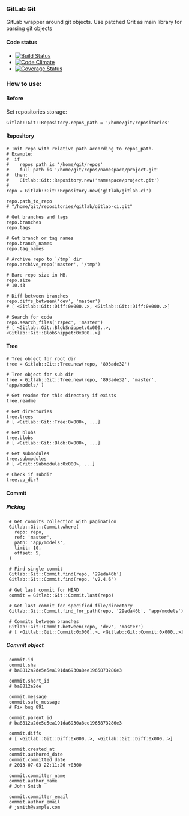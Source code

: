 ### GitLab Git

GitLab wrapper around git objects. Use patched Grit as main library for parsing git objects

#### Code status

* [![Build Status](https://travis-ci.org/gitlabhq/gitlab_git.png?branch=master)](https://travis-ci.org/gitlabhq/gitlab_git)
* [![Code Climate](https://codeclimate.com/github/gitlabhq/gitlab_git.png)](https://codeclimate.com/github/gitlabhq/gitlab_git)
* [![Coverage Status](https://coveralls.io/repos/gitlabhq/gitlab_git/badge.png?branch=master)](https://coveralls.io/r/gitlabhq/gitlab_git)


### How to use: 

#### Before

Set repositories storage:

    Gitlab::Git::Repository.repos_path = '/home/git/repositories'

#### Repository

    # Init repo with relative path according to repos_path. 
    # Example: 
    #  if 
    #    repos path is '/home/git/repos'
    #    full path is '/home/git/repos/namespace/project.git'
    #  then: 
    #    Gitlab::Git::Repository.new('namespace/project.git') 
    # 
    repo = Gitlab::Git::Repository.new('gitlab/gitlab-ci')

    repo.path_to_repo
    # "/home/git/repositories/gitlab/gitlab-ci.git"

    # Get branches and tags
    repo.branches
    repo.tags

    # Get branch or tag names
    repo.branch_names
    repo.tag_names

    # Archive repo to `/tmp` dir
    repo.archive_repo('master', '/tmp')

    # Bare repo size in MB.
    repo.size
    # 10.43
    
    # Diff between branches
    repo.diffs_between('dev', 'master')
    # [ <Gitlab::Git::Diff:0x000..>, <Gitlab::Git::Diff:0x000..>]

    # Search for code
    repo.search_files('rspec', 'master')
    # [ <Gitlab::Git::BlobSnippet:0x000..>, <Gitlab::Git::BlobSnippet:0x000..>]
   

#### Tree

    # Tree object for root dir
    tree = Gitlab::Git::Tree.new(repo, '893ade32')

    # Tree object for sub dir
    tree = Gitlab::Git::Tree.new(repo, '893ade32', 'master', 'app/models/')

    # Get readme for this directory if exists
    tree.readme

    # Get directories  
    tree.trees
    # [ <Gitlab::Git::Tree:0x000>, ...]

    # Get blobs  
    tree.blobs
    # [ <Gitlab::Git::Blob:0x000>, ...]

    # Get submodules
    tree.submodules
    # [ <Grit::Submodule:0x000>, ...]

    # Check if subdir   
    tree.up_dir?

#### Commit

##### Picking

     # Get commits collection with pagination
     Gitlab::Git::Commit.where(
       repo: repo,
       ref: 'master',
       path: 'app/models',
       limit: 10,
       offset: 5,
     )

     # Find single commit
     Gitlab::Git::Commit.find(repo, '29eda46b')
     Gitlab::Git::Commit.find(repo, 'v2.4.6')

     # Get last commit for HEAD
     commit = Gitlab::Git::Commit.last(repo)
     
     # Get last commit for specified file/directory
     Gitlab::Git::Commit.find_for_path(repo, '29eda46b', 'app/models')
    
     # Commits between branches
     Gitlab::Git::Commit.between(repo, 'dev', 'master')
     # [ <Gitlab::Git::Commit:0x000..>, <Gitlab::Git::Commit:0x000..>]
    

##### Commit object

     commit.id
     commit.sha
     # ba8812a2de5e5ea191da6930a8ee1965873286e3

     commit.short_id
     # ba8812a2de

     commit.message
     commit.safe_message
     # Fix bug 891

     commit.parent_id
     # ba8812a2de5e5ea191da6930a8ee1965873286e3

     commit.diffs
     # [ <Gitlab::Git::Diff:0x000..>, <Gitlab::Git::Diff:0x000..>]
     
     commit.created_at 
     commit.authored_date
     commit.committed_date
     # 2013-07-03 22:11:26 +0300

     commit.committer_name
     commit.author_name
     # John Smith
     
     commit.committer_email
     commit.author_email
     # jsmith@sample.com
